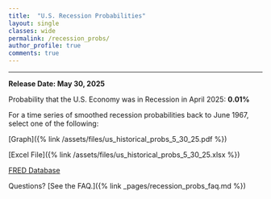 ```yaml
---
title:  "U.S. Recession Probabilities"
layout: single
classes: wide
permalink: /recession_probs/
author_profile: true
comments: true
---
```


<HR>

<b>Release Date: May 30, 2025</b>

Probability that the U.S. Economy was in Recession in April 2025: **0.01%**


For a time series of smoothed recession probabilities back to June 1967, select one of the following: 

[Graph]({% link /assets/files/us_historical_probs_5_30_25.pdf %})

[Excel File]({% link /assets/files/us_historical_probs_5_30_25.xlsx %})

[FRED Database](https://fred.stlouisfed.org/series/RECPROUSM156N)

Questions? [See the FAQ.]({% link _pages/recession_probs_faq.md %})
